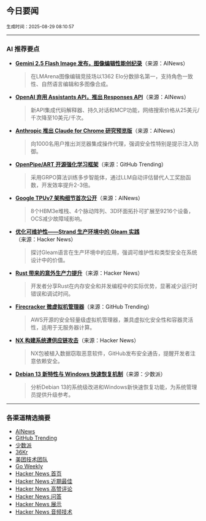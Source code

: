 ## 今日要闻

<sub> 生成时间：2025-08-29 08:10:57</sub>


---

### AI 推荐要点

- **[Gemini 2.5 Flash Image 发布，图像编辑性能创纪录](https://twitter.com/GoogleDeepMind/status/1960341906790957283)**（来源：AINews）  
  > 在LMArena图像编辑竞技场以1362 Elo分数排名第一，支持角色一致性、自然语言编辑和多图像合成。

- **[OpenAI 弃用 Assistants API，推出 Responses API](https://twitter.com/OpenAIDevs/status/1960409187122602172)**（来源：AINews）  
  > 新API集成代码解释器、持久对话和MCP功能，网络搜索价格从25美元/千次降至10美元/千次。

- **[Anthropic 推出 Claude for Chrome 研究预览版](https://twitter.com/AnthropicAI/status/1960417002469908903)**（来源：AINews）  
  > 向1000名用户推出浏览器集成操作代理，强调安全性特别是提示注入防御。

- **[OpenPipe/ART 开源强化学习框架](https://github.com/OpenPipe/ART)**（来源：GitHub Trending）  
  > 采用GRPO算法训练多步智能体，通过LLM自动评估替代人工奖励函数，开发效率提升2-3倍。

- **[Google TPUv7 架构细节首次公开](https://twitter.com/SemiAnalysis_/status/1960424664741634094)**（来源：AINews）  
  > 8个HBM3e堆栈、4个脉动阵列、3D环面拓扑可扩展至9216个设备，OCS减少故障域影响。

- **[优化可维护性——Strand 生产环境中的 Gleam 实践](https://news.ycombinator.com/item?id=45053462)**（来源：Hacker News）  
  > 探讨Gleam语言在生产环境中的应用，强调可维护性和类型安全在系统设计中的价值。

- **[Rust 带来的意外生产力提升](https://news.ycombinator.com/item?id=45041286)**（来源：Hacker News）  
  > 开发者分享Rust在内存安全和并发编程中的实际优势，显著减少运行时错误和调试时间。

- **[Firecracker 微虚拟机管理器](https://github.com/firecracker-microvm/firecracker)**（来源：GitHub Trending）  
  > AWS开源的安全轻量级虚拟机管理器，兼具虚拟化安全性和容器灵活性，适用于无服务器计算。

- **[NX 构建系统遭供应链攻击](https://news.ycombinator.com/item?id=45038653)**（来源：Hacker News）  
  > NX包被植入数据窃取恶意软件，GitHub发布安全通告，提醒开发者注意依赖安全。

- **[Debian 13 新特性与 Windows 快速恢复机制](https://sspai.com/prime/story/inside-release-notes-250826)**（来源：少数派）  
  > 分析Debian 13的系统级改进和Windows新快速恢复功能，为系统管理员提供升级参考。

---

### 各渠道精选摘要
- [AINews](./ai_news_summary_2025-08-29.md)
- [GitHub Trending](./github_trending_2025-08-29.md)
- [少数派](./shaoshupai_2025-08-29.md)
- [36Kr](./36kr_summary_2025-08-29.md)
- [美团技术团队](./meituan_2025-08-29.md)
- [Go Weekly](./go_weekly_2025-08-29.md)
- [Hacker News 首页](./hacker_news_frontpage_2025-08-29.md)
- [Hacker News 近期最佳](./hacker_news_best_2025-08-29.md)
- [Hacker News 高赞评论](./hacker_news_top_comments_2025-08-29.md)
- [Hacker News 问答](./hacker_news_ask_2025-08-29.md)
- [Hacker News 展示](./hacker_news_show_2025-08-29.md)
- [Hacker News 音频技术](./hacker_news_audio_tech_2025-08-29.md)